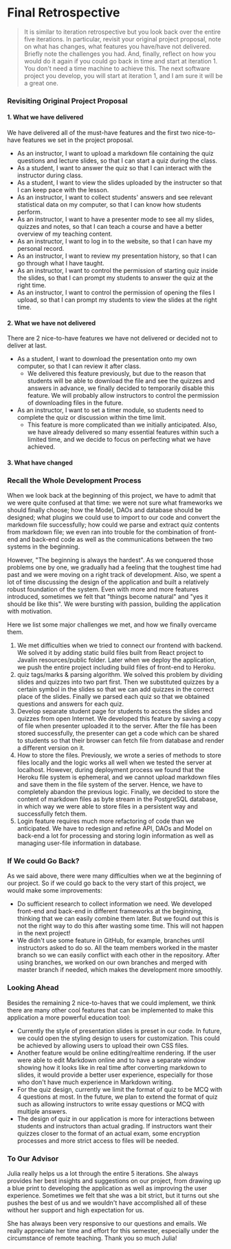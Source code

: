 # Final Retrospective
> It is similar to iteration retrospective but you look back over the entire five iterations. In particular, revisit your original project proposal, note on what has changes, what features you have/have not delivered. Briefly note the challenges you had. And, finally, reflect on how you would do it again if you could go back in time and start at iteration 1. You don't need a time machine to achieve this. The next software project you develop, you will start at iteration 1, and I am sure it will be a great one.

### Revisiting Original Project Proposal

#### 1. What we have delivered
We have delivered all of the must-have features and the first two nice-to-have features we set in the project proposal.
* As an instructor, I want to upload a markdown file containing the quiz questions and lecture slides, so that I can start a quiz during the class.
* As a student, I want to answer the quiz so that I can interact with the instructor during class.
* As a student, I want to view the slides uploaded by the instructer so that I can keep pace with the lesson.
* As an instructor, I want to collect students' answers and see relevant statistical data on my computer, so that I can know how students perform.
* As an instructor, I want to have a presenter mode to see all my slides, quizzes and notes, so that I can teach a course and have a better overview of my teaching content.
* As an instructor, I want to log in to the website, so that I can have my personal record.
* As an instructor, I want to review my presentation history, so that I can go through what I have taught.
* As an instructor, I want to control the permission of starting quiz inside the slides, so that I can prompt my students to answer the quiz at the right time.
* As an instructor, I want to control the permission of opening the files I upload, so that I can prompt my students to view the slides at the right time.

#### 2. What we have not delivered
There are 2 nice-to-have features we have not delivered or decided not to deliver at last.
* As a student, I want to download the presentation onto my own computer, so that I can review it after class.
    * We delivered this feature previously, but due to the reason that students will be able to download the file and see the quizzes and answers in advance, we finally decided to temporarily disable this feature. We will probably allow instructors to control the permission of downloading files in the future.
* As an instructor, I want to set a timer module, so students need to complete the quiz or discussion within the time limit. 
    * This feature is more complicated than we initially anticipated. Also, we have already delivered so many essential features within such a limited time, and we decide to focus on perfecting what we have achieved.

#### 3. What have changed

### Recall the Whole Development Process 

When we look back at the beginning of this project, we have to admit that we were quite confused at that time: we were not sure what frameworks we should finally choose; how the Model, DAOs and database should be designed; what plugins we could use to import to our code and convert the markdown file successfully; how could we parse and extract quiz contents from markdown file; we even ran into trouble for the combination of front-end and back-end code as well as the communications between the two systems in the beginning.

However, "The beginning is always the hardest". As we conquered those problems one by one, we gradually had a feeling that the toughest time had past and we were moving on a right track of development. Also, we spent a lot of time discussing the design of the application and built a relatively robust foundation of the system. Even with more and more features introduced, sometimes we felt that "things become natural" and "yes it should be like this". We were bursting with passion, building the application with motivation.

Here we list some major challenges we met, and how we finally overcame them.

1. We met difficulties when we tried to connect our frontend with backend. We solved it by adding static build files built from React project to Javalin resources/public folder. Later when we deploy the application, we push the entire project including build files of front-end to Heroku.
2. quiz tags/marks & parsing algorithm. We solved this problem by dividing slides and quizzes into two part first. Then we substituted quizzes by a certain symbol in the slides so that we can add quizzes in the correct place of the slides. Finally we parsed each quiz so that we obtained questions and answers for each quiz.
3. Develop separate student page for students to access the slides and quizzes from open Internet. We developed this feature by saving a copy of file when presenter uploaded it to the server. After the file has been stored successfully, the presenter can get a code which can be shared to students so that their browser can fetch file from database and render a different version on it.
4. How to store the files. Previously, we wrote a series of methods to store files locally and the logic works all well when we tested the server at localhost. However, during deployment process we found that the Heroku file system is ephemeral, and we cannot upload markdown files and save them in the file system of the server. Hence, we have to completely abandon the previous logic. Finally, we decided to store the content of markdown files as byte stream in the PostgreSQL database, in which way we were able to store files in a persistent way and successfully fetch them.
5. Login feature requires much more refactoring of code than we anticipated. We have to redesign and refine API, DAOs and Model on back-end a lot for processing and storing login information as well as managing user-file information in database.

### If We could Go Back?
As we said above, there were many difficulties when we at the beginning of our project. So if we could go back to the very start of this project, we would make some improvements:

* Do sufficient research to collect information we need. We developed front-end and back-end in different frameworks at the beginning, thinking that we can easily combine them later. But we found out this is not the right way to do this after wasting some time. This will not happen in the next project!
* We didn't use some feature in GitHub, for example, branches until instructors asked to do so. All the team members worked in the master branch so we can easily conflict with each other in the repository. After using branches, we worked on our own branches and merged with master branch if needed, which makes the development more smoothly.

### Looking Ahead
Besides the remaining 2 nice-to-haves that we could implement, we think there are many other cool features that can be implemented to make this application a more powerful education tool:

* Currently the style of presentation slides is preset in our code. In future, we could open the styling design to users for customization. This could be achieved by allowing users to upload their own CSS files.
* Another feature would be online editing/realtime rendering. If the user were able to edit Markdown online and to have a separate window showing how it looks like in real time after converting markdown to slides, it would provide a better user experience, especially for those who don't have much experience in Markdown writing.
* For the quiz design, currently we limit the format of quiz to be MCQ with 4 questions at most. In the future, we plan to extend the format of quiz such as allowing instructors to write essay questions or MCQ with multiple answers.
* The design of quiz in our application is more for interactions between students and instructors than actual grading. If instructors want their quizzes closer to the format of an actual exam, some encryption processes and more strict access to files will be needed.

### To Our Advisor
Julia really helps us a lot through the entire 5 iterations. She always provides her best insights and suggestions on our project, from drawing up a blue print to developing the application as well as improving the user experience. Sometimes we felt that she was a bit strict, but it turns out she pushes the best of us and we wouldn't have accomplished all of these without her support and high expectation for us.

She has always been very responsive to our questions and emails. We really appreciate her time and effort for this semester, especially under the circumstance of remote teaching. Thank you so much Julia!

